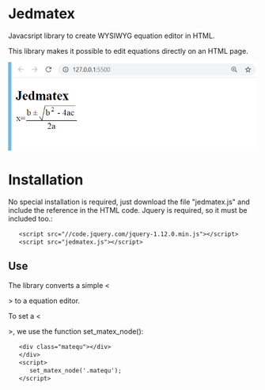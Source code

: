 # Jedmatex

Javacsript library to create WYSIWYG equation editor in HTML.

This library makes it possible to edit equations directly on an HTML page.

![sample page](https://github.com/t-edson/Jedmatex/blob/0.4/screen1.png?raw=true)


# Installation

No special installation is required, just download the file "jedmatex.js" and include the reference in the HTML code. Jquery is required, so it must be included too.:

```
   <script src="//code.jquery.com/jquery-1.12.0.min.js"></script>
   <script src="jedmatex.js"></script>
```


## Use

The library converts a simple <<div>> to a equation editor.

To set a <<div>>, we use the function set_matex_node():

```
   <div class="matequ"></div>
   </div>
   <script>
      set_matex_node('.matequ');
   </script>
```
